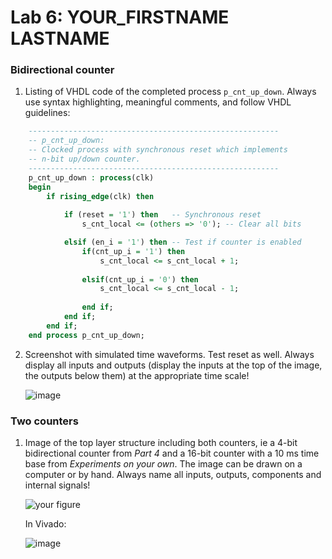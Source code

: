 # Lab 6: YOUR_FIRSTNAME LASTNAME

### Bidirectional counter

1. Listing of VHDL code of the completed process `p_cnt_up_down`. Always use syntax highlighting, meaningful comments, and follow VHDL guidelines:

```vhdl
    --------------------------------------------------------
    -- p_cnt_up_down:
    -- Clocked process with synchronous reset which implements
    -- n-bit up/down counter.
    --------------------------------------------------------
    p_cnt_up_down : process(clk)
    begin
        if rising_edge(clk) then
        
            if (reset = '1') then   -- Synchronous reset
                s_cnt_local <= (others => '0'); -- Clear all bits

            elsif (en_i = '1') then -- Test if counter is enabled
                if(cnt_up_i = '1') then
                    s_cnt_local <= s_cnt_local + 1;
                    
                elsif(cnt_up_i = '0') then
                    s_cnt_local <= s_cnt_local - 1;
       
                end if;
            end if;
        end if;
    end process p_cnt_up_down;
```

2. Screenshot with simulated time waveforms. Test reset as well. Always display all inputs and outputs (display the inputs at the top of the image, the outputs below them) at the appropriate time scale!

    ![image](https://user-images.githubusercontent.com/99534053/159756126-a6ca794b-d995-4cf5-b235-96f1d22ee8bc.png)


### Two counters

1. Image of the top layer structure including both counters, ie a 4-bit bidirectional counter from *Part 4* and a 16-bit counter with a 10 ms time base from *Experiments on your own*. The image can be drawn on a computer or by hand. Always name all inputs, outputs, components and internal signals!

   ![your figure]()
   
   In Vivado:
   
   ![image](https://user-images.githubusercontent.com/99534053/159765843-90973d61-4c6a-403e-b76b-4dc294fa3649.png)

